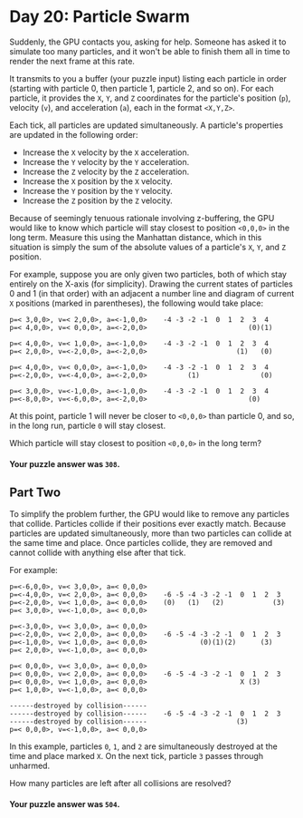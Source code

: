 # Day 20: Particle Swarm

Suddenly, the GPU contacts you, asking for help. Someone has asked it to
simulate too many particles, and it won't be able to finish them all in time to
render the next frame at this rate.

It transmits to you a buffer (your puzzle input) listing each particle in
order (starting with particle 0, then particle 1, particle 2, and so on). For
each particle, it provides the `X`, `Y`, and `Z` coordinates for the particle's
position (`p`), velocity (`v`), and acceleration (`a`), each in the
format `<X,Y,Z>`.

Each tick, all particles are updated simultaneously. A particle's properties are
updated in the following order:

* Increase the `X` velocity by the `X` acceleration.
* Increase the `Y` velocity by the `Y` acceleration.
* Increase the `Z` velocity by the `Z` acceleration.
* Increase the `X` position by the `X` velocity.
* Increase the `Y` position by the `Y` velocity.
* Increase the `Z` position by the `Z` velocity.

Because of seemingly tenuous rationale involving z-buffering, the GPU would like
to know which particle will stay closest to position `<0,0,0>` in the long term.
Measure this using the Manhattan distance, which in this situation is simply the
sum of the absolute values of a particle's `X`, `Y`, and `Z` position.

For example, suppose you are only given two particles, both of which stay
entirely on the X-axis (for simplicity). Drawing the current states of particles
0 and 1 (in that order) with an adjacent a number line and diagram of
current `X` positions (marked in parentheses), the following would take place:

```text
p=< 3,0,0>, v=< 2,0,0>, a=<-1,0,0>    -4 -3 -2 -1  0  1  2  3  4
p=< 4,0,0>, v=< 0,0,0>, a=<-2,0,0>                         (0)(1)

p=< 4,0,0>, v=< 1,0,0>, a=<-1,0,0>    -4 -3 -2 -1  0  1  2  3  4
p=< 2,0,0>, v=<-2,0,0>, a=<-2,0,0>                      (1)   (0)

p=< 4,0,0>, v=< 0,0,0>, a=<-1,0,0>    -4 -3 -2 -1  0  1  2  3  4
p=<-2,0,0>, v=<-4,0,0>, a=<-2,0,0>          (1)               (0)

p=< 3,0,0>, v=<-1,0,0>, a=<-1,0,0>    -4 -3 -2 -1  0  1  2  3  4
p=<-8,0,0>, v=<-6,0,0>, a=<-2,0,0>                         (0)
```

At this point, particle 1 will never be closer to `<0,0,0>` than particle 0, and
so, in the long run, particle `0` will stay closest.

Which particle will stay closest to position `<0,0,0>` in the long term?

#### Your puzzle answer was `308`.

## Part Two

To simplify the problem further, the GPU would like to remove any particles that
collide. Particles collide if their positions ever exactly match. Because
particles are updated simultaneously, more than two particles can collide at the
same time and place. Once particles collide, they are removed and cannot collide
with anything else after that tick.

For example:

```text
p=<-6,0,0>, v=< 3,0,0>, a=< 0,0,0>    
p=<-4,0,0>, v=< 2,0,0>, a=< 0,0,0>    -6 -5 -4 -3 -2 -1  0  1  2  3
p=<-2,0,0>, v=< 1,0,0>, a=< 0,0,0>    (0)   (1)   (2)            (3)
p=< 3,0,0>, v=<-1,0,0>, a=< 0,0,0>

p=<-3,0,0>, v=< 3,0,0>, a=< 0,0,0>    
p=<-2,0,0>, v=< 2,0,0>, a=< 0,0,0>    -6 -5 -4 -3 -2 -1  0  1  2  3
p=<-1,0,0>, v=< 1,0,0>, a=< 0,0,0>             (0)(1)(2)      (3)   
p=< 2,0,0>, v=<-1,0,0>, a=< 0,0,0>

p=< 0,0,0>, v=< 3,0,0>, a=< 0,0,0>    
p=< 0,0,0>, v=< 2,0,0>, a=< 0,0,0>    -6 -5 -4 -3 -2 -1  0  1  2  3
p=< 0,0,0>, v=< 1,0,0>, a=< 0,0,0>                       X (3)      
p=< 1,0,0>, v=<-1,0,0>, a=< 0,0,0>

------destroyed by collision------    
------destroyed by collision------    -6 -5 -4 -3 -2 -1  0  1  2  3
------destroyed by collision------                      (3)         
p=< 0,0,0>, v=<-1,0,0>, a=< 0,0,0>
```

In this example, particles `0`, `1`, and `2` are simultaneously destroyed at the
time and place marked `X`. On the next tick, particle `3` passes through
unharmed.

How many particles are left after all collisions are resolved?

#### Your puzzle answer was `504`.
